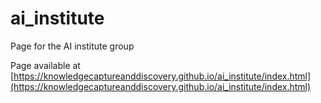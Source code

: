 # ai_institute
Page for the AI institute group

Page available at [https://knowledgecaptureanddiscovery.github.io/ai_institute/index.html](https://knowledgecaptureanddiscovery.github.io/ai_institute/index.html)
